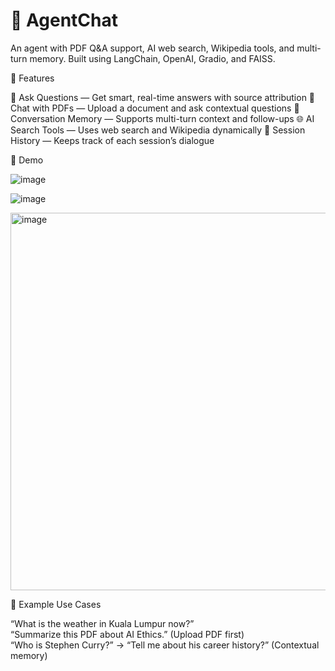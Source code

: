 # 🧠 AgentChat
An agent with PDF Q&A support, AI web search, Wikipedia tools, and multi-turn memory. Built using LangChain, OpenAI, Gradio, and FAISS.

🚀 Features

🔎 Ask Questions — Get smart, real-time answers with source attribution
📄 Chat with PDFs — Upload a document and ask contextual questions
🧠 Conversation Memory — Supports multi-turn context and follow-ups
🌐 AI Search Tools — Uses web search and Wikipedia dynamically
💾 Session History — Keeps track of each session’s dialogue

📸 Demo

![image](https://github.com/user-attachments/assets/669c93b5-a3b6-4c2d-a72f-da69d0033f66)  <br>

![image](https://github.com/user-attachments/assets/62a8db52-1162-41d7-8c4d-5450b4ed8c38)   <br> 

<img width="604" alt="image" src="https://github.com/user-attachments/assets/75914e72-f1ba-4cd1-97d6-03076495a4d8" />  <br>


🧪 Example Use Cases

“What is the weather in Kuala Lumpur now?”  
“Summarize this PDF about AI Ethics.” (Upload PDF first)  
“Who is Stephen Curry?” → “Tell me about his career history?” (Contextual memory)

